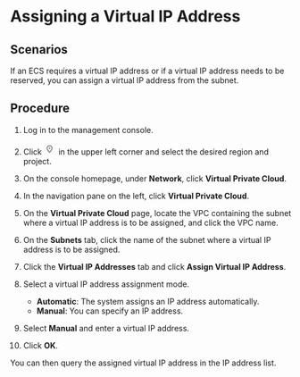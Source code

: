 # Assigning a Virtual IP Address<a name="vpc_vip_0002"></a>

## Scenarios<a name="se6c62cd61b874228a8bde0cc58d45fae"></a>

If an ECS requires a virtual IP address or if a virtual IP address needs to be reserved, you can assign a virtual IP address from the subnet.

## Procedure<a name="section56200370103127"></a>

1.  Log in to the management console.
2.  Click  ![](figures/icon-region.png)  in the upper left corner and select the desired region and project.
3.  On the console homepage, under  **Network**, click  **Virtual Private Cloud**.

1.  In the navigation pane on the left, click  **Virtual Private Cloud**.
2.  On the  **Virtual Private Cloud**  page, locate the VPC containing the subnet where a virtual IP address is to be assigned, and click the VPC name.
3.  On the  **Subnets**  tab, click the name of the subnet where a virtual IP address is to be assigned.
4.  Click the  **Virtual IP Addresses**  tab and click  **Assign Virtual IP Address**.
5.  Select a virtual IP address assignment mode.
    -   **Automatic**: The system assigns an IP address automatically.
    -   **Manual**: You can specify an IP address.

6.  Select  **Manual**  and enter a virtual IP address.
7.  Click  **OK**.

You can then query the assigned virtual IP address in the IP address list.

